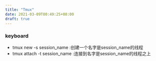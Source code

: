 ```yaml
---
title: "Tmux"
date: 2021-03-09T00:49:25+08:00
draft: true
---
```


### keyboard
- tmux new -s session_name :创建一个名字是session_name的线程
- tmux attach -t session_name :连接到名字是session_name的线程之上
